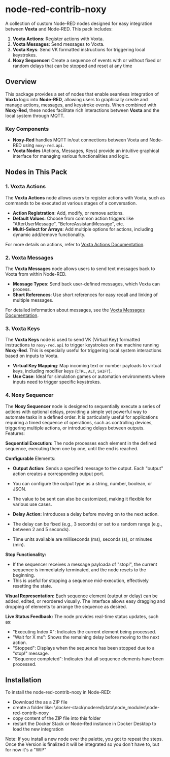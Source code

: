 # node-red-contrib-noxy

A collection of custom Node-RED nodes designed for easy integration between **Voxta** and Node-RED. This pack includes:

1. **Voxta Actions**: Register actions with Voxta.
2. **Voxta Messages**: Send messages to Voxta.
3. **Voxta Keys**: Send VK formatted instructions for triggering local keystrokes.
4. **Noxy Sequencer**: Create a sequence of events with or without fixed or random delays that can be stopped and reset at any time

## Overview

This package provides a set of nodes that enable seamless integration of **Voxta** logic into **Node-RED**, allowing users to graphically create and manage actions, messages, and keystroke events. When combined with **Noxy-Red**, these nodes facilitate rich interactions between **Voxta** and the local system through MQTT.

### Key Components
- **Noxy-Red** handles MQTT in/out connections between Voxta and Node-RED using `noxy-red.api`.
- **Voxta Nodes** (Actions, Messages, Keys) provide an intuitive graphical interface for managing various functionalities and logic.

## Nodes in This Pack

### 1. Voxta Actions
The **Voxta Actions** node allows users to register actions with Voxta, such as commands to be executed at various stages of a conversation.

- **Action Registration**: Add, modify, or remove actions.
- **Default Values**: Choose from common action triggers like "AfterUserMessage", "BeforeAssistantMessage", etc.
- **Multi-Select for Arrays**: Add multiple options for actions, including dynamic add/remove functionality.
  
For more details on actions, refer to [Voxta Actions Documentation](https://doc.voxta.ai/docs/actions/).

### 2. Voxta Messages
The **Voxta Messages** node allows users to send text messages back to Voxta from within Node-RED.

- **Message Types**: Send back user-defined messages, which Voxta can process.
- **Short References**: Use short references for easy recall and linking of multiple messages.

For detailed information about messages, see the [Voxta Messages Documentation](https://doc.voxta.ai/docs/messages/).

### 3. Voxta Keys
The **Voxta Keys** node is used to send VK (Virtual Key) formatted instructions to `noxy-red.api` to trigger keystrokes on the machine running **Noxy-Red**. This is especially useful for triggering local system interactions based on inputs to Voxta.

- **Virtual Key Mapping**: Map incoming text or number payloads to virtual keys, including modifier keys (`CTRL`, `ALT`, `SHIFT`).
- **Use Case**: Ideal for simulation games or automation environments where inputs need to trigger specific keystrokes.

### 4. Noxy Sequencer

The **Noxy Sequencer** node is designed to sequentially execute a series of actions with optional delays, providing a simple yet powerful way to automate tasks in a defined order. It is particularly useful for applications requiring a timed sequence of operations, such as controlling devices, triggering multiple actions, or introducing delays between outputs.
Features:

**Sequential Execution:** The node processes each element in the defined sequence, executing them one by one, until the end is reached.

**Configurable** Elements:
- **Output Action:** Sends a specified message to the output. Each "output" action creates a corresponding output port.
- You can configure the output type as a string, number, boolean, or JSON.
- The value to be sent can also be customized, making it flexible for various use cases.

- **Delay Action:** Introduces a delay before moving on to the next action.
- The delay can be fixed (e.g., 3 seconds) or set to a random range (e.g., between 2 and 5 seconds).
- Time units available are milliseconds (ms), seconds (s), or minutes (min).

**Stop Functionality:**
- If the sequencer receives a message payloada of "stop!", the current sequence is immediately terminated, and the node resets to the beginning.
- This is useful for stopping a sequence mid-execution, effectively resetting the state.

**Visual Representation:** Each sequence element (output or delay) can be added, edited, or reordered visually. The interface allows easy dragging and dropping of elements to arrange the sequence as desired.

**Live Status Feedback:** The node provides real-time status updates, such as:
- "Executing Index X": Indicates the current element being processed.
- "Wait for X ms": Shows the remaining delay before moving to the next action.
- "Stopped": Displays when the sequence has been stopped due to a "stop!" message.
- "Sequence completed": Indicates that all sequence elements have been processed.

## Installation

To install the node-red-contrib-noxy in Node-RED:

- Download the as a ZIP file
- create a folder like: \docker-stack\nodered\data\node_modules\node-red-contrib-noxy
- copy content of the ZIP file into this folder
- restart the Docker Stack or Node-Red instance in Docker Desktop to load the new integration

Note: If you install a new node over the palette, you got to repeat the steps. Once the Version is finalized it will be integrated so you don't have to, but for now it's a "WIP"
